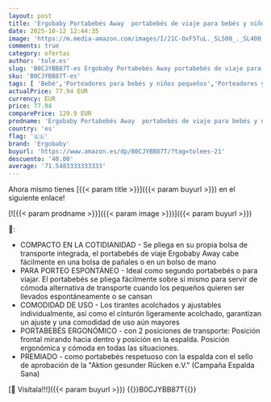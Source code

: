 ```yaml
---
layout: post
title: 'Ergobaby Portabebés Away  portabebés de viaje para bebés y niños pequeños  5 4-15 9 kg   portabebés ventral y portabebés dorsal de 2 posiciones  Midnight Blue'
date: 2025-10-12 12:44:35
image: 'https://m.media-amazon.com/images/I/21C-OxF5TuL._SL500_._SL400_.jpg'
comments: true
category: ofertas
author: 'tole.es'
slug: 'B0CJYBB87T-es Ergobaby Portabebés Away portabebés de viaje para bebés y...'
sku: 'B0CJYBB87T-es'
tags: [ 'Bebé','Porteadores para bebés y niños pequeños','Porteadores y accesorios para bebés y niños pequeños','bebés','ergobaby','portabebés','🇪🇸', ]
actualPrice: 77.94 EUR
currency: EUR
price: 77.94
comparePrice: 129.9 EUR
prodname: 'Ergobaby Portabebés Away  portabebés de viaje para bebés y niños pequeños  5 4-15 9 kg   portabebés ventral y portabebés dorsal de 2 posiciones  Midnight Blue'
country: 'es'
flag: '🇪🇸'
brand: 'Ergobaby'
buyurl: 'https://www.amazon.es/dp/B0CJYBB87T/?tag=tolees-21'
descuento: '40.00'
average: '71.5483333333333'
---
```


Ahora mismo tienes [{{< param title >}}]({{< param buyurl >}}) en el siguiente enlace!

[![{{< param prodname >}}]({{< param image >}})]({{< param buyurl >}})

🔎:

- COMPACTO EN LA COTIDIANIDAD - Se pliega en su propia bolsa de transporte integrada, el portabebés de viaje Ergobaby Away cabe fácilmente en una bolsa de pañales o en un bolso de mano
- PARA PORTEO ESPONTÁNEO - Ideal como segundo portabebés o para viajar. El portabebés se pliega fácilmente sobre sí mismo para servir de cómoda alternativa de transporte cuando los pequeños quieren ser llevados espontáneamente o se cansan
- COMODIDAD DE USO - Los tirantes acolchados y ajustables individualmente, así como el cinturón ligeramente acolchado, garantizan un ajuste y una comodidad de uso aún mayores
- PORTABEBÉS ERGONÓMICO - con 2 posiciones de transporte: Posición frontal mirando hacia dentro y posición en la espalda. Posición ergonómica y cómoda en todas las situaciones.
- PREMIADO - como portabebés respetuoso con la espalda con el sello de aprobación de la "Aktion gesunder Rücken e.V." (Campaña Espalda Sana)

[🛒 Visítala!!!]({{< param buyurl >}})
{{<world>}}B0CJYBB87T{{</world>}}
